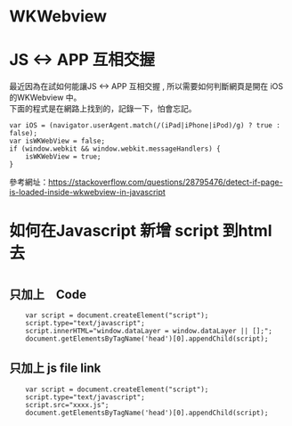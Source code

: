 
#
# WKWebview
#

# JS <-> APP 互相交握
最近因為在試如何能讓JS <-> APP 互相交握 , 所以需要如何判斷網頁是開在 iOS 的WKWebview 中。<br>
下面的程式是在網路上找到的，記錄一下，怕會忘記。<br>
```javascipt
var iOS = (navigator.userAgent.match(/(iPad|iPhone|iPod)/g) ? true : false);
var isWKWebView = false;
if (window.webkit && window.webkit.messageHandlers) {
    isWKWebView = true;
}
```
參考網址：https://stackoverflow.com/questions/28795476/detect-if-page-is-loaded-inside-wkwebview-in-javascript


#
# 如何在Javascript 新增 script 到html 去
#

## 只加上　Code 
```javascipt
    var script = document.createElement("script");
    script.type="text/javascript";
    script.innerHTML="window.dataLayer = window.dataLayer || [];";
    document.getElementsByTagName('head')[0].appendChild(script);
```
## 只加上 js file link 
```javascipt
    var script = document.createElement("script");
    script.type="text/javascript";
    script.src="xxxx.js";
    document.getElementsByTagName('head')[0].appendChild(script);
```

